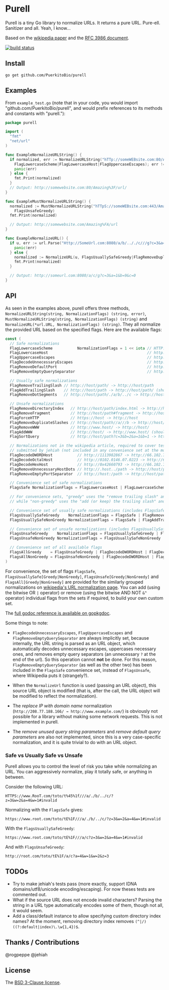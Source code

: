 # Purell

Purell is a tiny Go library to normalize URLs. It returns a pure URL. Pure-ell. Sanitizer and all. Yeah, I know...

Based on the [wikipedia paper][wiki] and the [RFC 3986 document][rfc].

[![build status](https://secure.travis-ci.org/PuerkitoBio/purell.png)](http://travis-ci.org/PuerkitoBio/purell)

## Install

`go get github.com/PuerkitoBio/purell`

## Examples

From `example_test.go` (note that in your code, you would import "github.com/PuerkitoBio/purell", and would prefix references to its methods and constants with "purell."):

```go
package purell

import (
  "fmt"
  "net/url"
)

func ExampleNormalizeURLString() {
  if normalized, err := NormalizeURLString("hTTp://someWEBsite.com:80/Amazing%3f/url/",
    FlagLowercaseScheme|FlagLowercaseHost|FlagUppercaseEscapes); err != nil {
    panic(err)
  } else {
    fmt.Print(normalized)
  }
  // Output: http://somewebsite.com:80/Amazing%3F/url/
}

func ExampleMustNormalizeURLString() {
  normalized := MustNormalizeURLString("hTTpS://someWEBsite.com:443/Amazing%fa/url/",
    FlagsUnsafeGreedy)
  fmt.Print(normalized)

  // Output: http://somewebsite.com/Amazing%FA/url
}

func ExampleNormalizeURL() {
  if u, err := url.Parse("Http://SomeUrl.com:8080/a/b/.././c///g?c=3&a=1&b=9&c=0#target"); err != nil {
    panic(err)
  } else {
    normalized := NormalizeURL(u, FlagsUsuallySafeGreedy|FlagRemoveDuplicateSlashes|FlagRemoveFragment)
    fmt.Print(normalized)
  }

  // Output: http://someurl.com:8080/a/c/g?c=3&a=1&b=9&c=0
}
```

## API

As seen in the examples above, purell offers three methods, `NormalizeURLString(string, NormalizationFlags) (string, error)`, `MustNormalizeURLString(string, NormalizationFlags) (string)` and `NormalizeURL(*url.URL, NormalizationFlags) (string)`. They all normalize the provided URL based on the specified flags. Here are the available flags:

```go
const (
  // Safe normalizations
  FlagLowercaseScheme           NormalizationFlags = 1 << iota // HTTP://host -> http://host
  FlagLowercaseHost                                            // http://HOST -> http://host
  FlagUppercaseEscapes                                         // http://host/t%ef -> http://host/t%EF
  FlagDecodeUnnecessaryEscapes                                 // http://host/t%41 -> http://host/tA
  FlagRemoveDefaultPort                                        // http://host:80 -> http://host
  FlagRemoveEmptyQuerySeparator                                // http://host/path? -> http://host/path

  // Usually safe normalizations
  FlagRemoveTrailingSlash // http://host/path/ -> http://host/path
  FlagAddTrailingSlash    // http://host/path -> http://host/path/ (should choose only one of these add/remove trailing slash flags)
  FlagRemoveDotSegments   // http://host/path/./a/b/../c -> http://host/path/a/c

  // Unsafe normalizations
  FlagRemoveDirectoryIndex   // http://host/path/index.html -> http://host/path/
  FlagRemoveFragment         // http://host/path#fragment -> http://host/path
  FlagForceHTTP              // https://host -> http://host
  FlagRemoveDuplicateSlashes // http://host/path//a///b -> http://host/path/a/b
  FlagRemoveWWW              // http://www.host/ -> http://host/
  FlagAddWWW                 // http://host/ -> http://www.host/ (should choose only one of these add/remove WWW flags)
  FlagSortQuery              // http://host/path?c=3&b=2&a=1&b=1 -> http://host/path?a=1&b=1&b=2&c=3

  // Normalizations not in the wikipedia article, required to cover tests cases
  // submitted by jehiah (not included in any convenience set at the moment)
  FlagDecodeDWORDHost           // http://1113982867 -> http://66.102.7.147
  FlagDecodeOctalHost           // http://0102.0146.07.0223 -> http://66.102.7.147
  FlagDecodeHexHost             // http://0x42660793 -> http://66.102.7.147
  FlagRemoveUnnecessaryHostDots // http://.host../path -> http://host/path
  FlagRemoveEmptyPortSeparator  // http://host:/path -> http://host/path

  // Convenience set of safe normalizations
  FlagsSafe NormalizationFlags = FlagLowercaseHost | FlagLowercaseScheme | FlagUppercaseEscapes | FlagDecodeUnnecessaryEscapes | FlagRemoveDefaultPort | FlagRemoveEmptyQuerySeparator

  // For convenience sets, "greedy" uses the "remove trailing slash" and "remove www. prefix" flags,
  // while "non-greedy" uses the "add (or keep) the trailing slash" and "add www. prefix".

  // Convenience set of usually safe normalizations (includes FlagsSafe)
  FlagsUsuallySafeGreedy    NormalizationFlags = FlagsSafe | FlagRemoveTrailingSlash | FlagRemoveDotSegments
  FlagsUsuallySafeNonGreedy NormalizationFlags = FlagsSafe | FlagAddTrailingSlash | FlagRemoveDotSegments

  // Convenience set of unsafe normalizations (includes FlagsUsuallySafe)
  FlagsUnsafeGreedy    NormalizationFlags = FlagsUsuallySafeGreedy | FlagRemoveDirectoryIndex | FlagRemoveFragment | FlagForceHTTP | FlagRemoveDuplicateSlashes | FlagRemoveWWW | FlagSortQuery
  FlagsUnsafeNonGreedy NormalizationFlags = FlagsUsuallySafeNonGreedy | FlagRemoveDirectoryIndex | FlagRemoveFragment | FlagForceHTTP | FlagRemoveDuplicateSlashes | FlagAddWWW | FlagSortQuery

  // Convenience set of all available flags
  FlagsAllGreedy    = FlagsUnsafeGreedy | FlagDecodeDWORDHost | FlagDecodeOctalHost | FlagDecodeHexHost | FlagRemoveUnnecessaryHostDots | FlagRemoveEmptyPortSeparator
  FlagsAllNonGreedy = FlagsUnsafeNonGreedy | FlagDecodeDWORDHost | FlagDecodeOctalHost | FlagDecodeHexHost | FlagRemoveUnnecessaryHostDots | FlagRemoveEmptyPortSeparator
)
```

For convenience, the set of flags `FlagsSafe`, `FlagsUsuallySafe[Greedy|NonGreedy]`, `FlagsUnsafe[Greedy|NonGreedy]` and `FlagsAll[Greedy|NonGreedy]` are provided for the similarly grouped normalizations on [wikipedia's URL normalization page][wiki]. You can add (using the bitwise OR `|` operator) or remove (using the bitwise AND NOT `&^` operator) individual flags from the sets if required, to build your own custom set.

The [full godoc reference is available on gopkgdoc][godoc].

Some things to note:

*    `FlagDecodeUnnecessaryEscapes`, `FlagUppercaseEscapes` and `FlagRemoveEmptyQuerySeparator` are always implicitly set, because internally, the URL string is parsed as an URL object, which automatically decodes unnecessary escapes, uppercases necessary ones, and removes empty query separators (an unnecessary `?` at the end of the url). So this operation cannot **not** be done. For this reason, `FlagRemoveEmptyQuerySeparator` (as well as the other two) has been included in the `FlagsSafe` convenience set, instead of `FlagsUnsafe`, where Wikipedia puts it (strangely?).

*    When the `NormalizeUrl` function is used (passing an URL object), this source URL object is modified (that is, after the call, the URL object will be modified to reflect the normalization).

*    The *replace IP with domain name* normalization (`http://208.77.188.166/ → http://www.example.com/`) is obviously not possible for a library without making some network requests. This is not implemented in purell.

*    The *remove unused query string parameters* and *remove default query parameters* are also not implemented, since this is a very case-specific normalization, and it is quite trivial to do with an URL object.

### Safe vs Usually Safe vs Unsafe

Purell allows you to control the level of risk you take while normalizing an URL. You can aggressively normalize, play it totally safe, or anything in between.

Consider the following URL:

`HTTPS://www.RooT.com/toto/t%45%1f///a/./b/../c/?z=3&w=2&a=4&w=1#invalid`

Normalizing with the `FlagsSafe` gives:

`https://www.root.com/toto/tE%1F///a/./b/../c/?z=3&w=2&a=4&w=1#invalid`

With the `FlagsUsuallySafeGreedy`:

`https://www.root.com/toto/tE%1F///a/c?z=3&w=2&a=4&w=1#invalid`

And with `FlagsUnsafeGreedy`:

`http://root.com/toto/tE%1F/a/c?a=4&w=1&w=2&z=3`

## TODOs

*    Try to make jehiah's tests pass (more exactly, support IDNA domains/utf8/unicode encoding/escaping). For now theses tests are commented out.
*    What if the source URL does not encode invalid characters? Parsing the string in a URL type automatically encodes some of them, though not all, it would seem.
*    Add a class/default instance to allow specifying custom directory index names? At the moment, removing directory index removes `(^|/)((?:default|index)\.\w{1,4})$`.

## Thanks / Contributions

@rogpeppe
@jehiah

## License

The [BSD 3-Clause license][bsd].

[bsd]: http://opensource.org/licenses/BSD-3-Clause
[wiki]: http://en.wikipedia.org/wiki/URL_normalization
[rfc]: http://tools.ietf.org/html/rfc3986#section-6
[godoc]: http://go.pkgdoc.org/github.com/puerkitobio/purell
